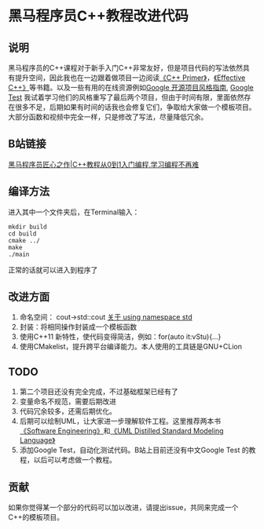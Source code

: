 # 黑马程序员C++教程改进代码
## 说明
黑马程序员的C++课程对于新手入门C++非常友好，但是项目代码的写法依然具有提升空间，因此我也在一边跟着做项目一边阅读[《C++ Primer》](https://item.jd.com/11306138.html)，[《Effective C++》](https://item.jd.com/10393318.html)等书籍。以及一些有用的在线资源例如[Google 开源项目风格指南](https://zh-google-styleguide.readthedocs.io/en/latest/contents/), [Google Test](https://google.github.io/googletest/) 我试着学习他们的风格重写了最后两个项目，但由于时间有限，里面依然存在很多不足，后期如果有时间的话我也会修复它们，争取给大家做一个模板项目。大部分函数和视频中完全一样，只是修改了写法，尽量降低冗余。
## B站链接
[黑马程序员匠心之作|C++教程从0到1入门编程,学习编程不再难](https://www.bilibili.com/video/BV1et411b73Z)

## 编译方法

进入其中一个文件夹后，在Terminal输入：
~~~
mkdir build
cd build
cmake ../
make
./main
~~~
正常的话就可以进入到程序了

## 改进方面
1. 命名空间： cout->std::cout [关于 using namespace std](https://stackoverflow.com/questions/1452721/why-is-using-namespace-std-considered-bad-practice)
2. 封装：将相同操作封装成一个模板函数
3. 使用C++11 新特性，使代码变得简洁，例如：for(auto it:vStu){...}
4. 使用CMakelist，提升跨平台编译能力。本人使用的工具链是GNU+CLion

## TODO
1. 第二个项目还没有完全完成，不过基础框架已经有了
2. 变量命名不规范，需要后期改进
3. 代码冗余较多，还需后期优化。
4. 后期可以绘制UML，让大家进一步理解软件工程。这里推荐两本书[《Software Engineering》](https://www.oreilly.com/library/view/software-engineering-10th/9780137586691/)和[《UML Distilled Standard Modeling Language》](https://www.amazon.ca/UML-Distilled-Standard-Modeling-Language/dp/0321193687)
5. 添加Google Test，自动化测试代码。B站上目前还没有中文Google Test 的教程，以后可以考虑做一个教程。

## 贡献
如果你觉得某一个部分的代码可以加以改进，请提出issue，共同来完成一个C++的模板项目。

